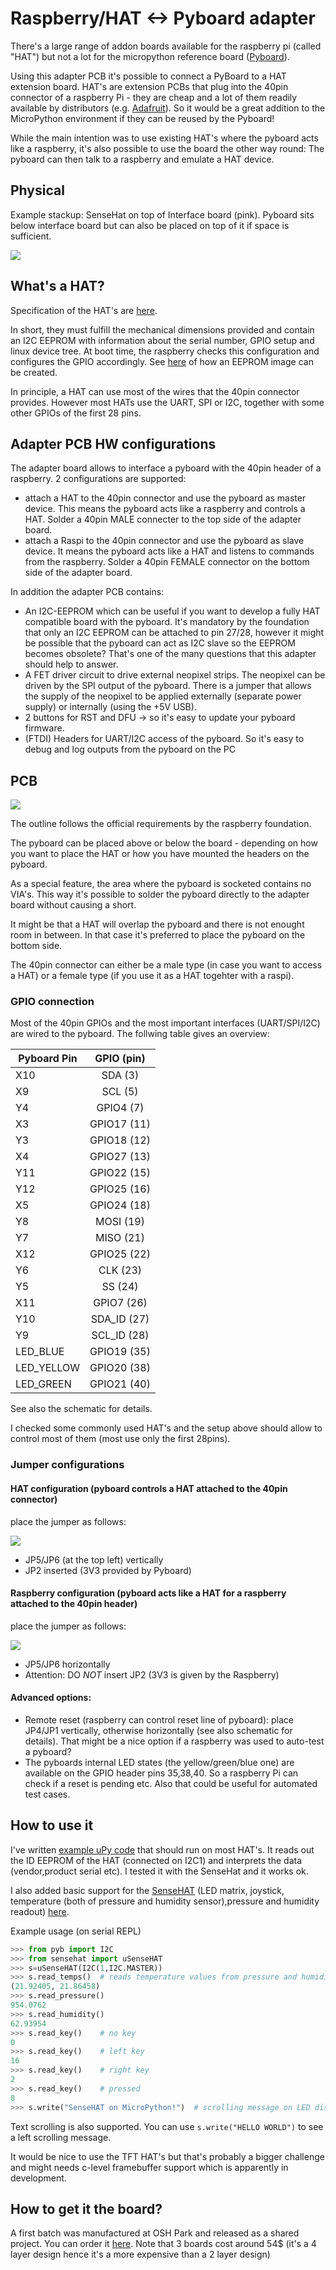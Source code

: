 # Raspberry/HAT <-> Pyboard adapter

There's a large range of addon boards available for the raspberry pi (called "HAT") but not a lot for the micropython reference board ([Pyboard](https://micropython.org/store/#/products/PYBv1_1)). 

Using this adapter PCB it's possible to connect a PyBoard to a HAT extension board. HAT's are extension PCBs that plug into the 40pin connector of a raspberry Pi - they are cheap and a lot of them readily available by distributors (e.g. [Adafruit](https://www.adafruit.com/category/286)). So it would be a great addition to the MicroPython environment if they can be reused by the Pyboard!

While the main intention was to use existing HAT's where the pyboard acts like a raspberry, it's also possible to use the board the other way round: The  pyboard can then talk to a raspberry and emulate a HAT device.

## Physical
Example stackup: SenseHat on top of Interface board (pink). Pyboard sits below interface board but can also be placed on top of it if space is sufficient.

![](./pics/pcbhat2.jpg)

## What's a HAT?
Specification of the HAT's are [here](https://github.com/raspberrypi/hats).

In short, they must fulfill the mechanical dimensions provided and contain an I2C EEPROM with information about the serial number, GPIO setup and linux device tree. At boot time, the raspberry checks this configuration and configures the GPIO accordingly. See [here](https://www.disk91.com/2015/technology/hardware/design-a-raspberry-pi-hat-shield/) of how an EEPROM image can be created.

In principle, a HAT can use most of the wires that the 40pin connector provides. However most HATs use the UART, SPI or I2C, together with some other GPIOs of the first 28 pins.

## Adapter PCB HW configurations
The adapter board allows to interface a pyboard with the 40pin header of a raspberry. 2 configurations are supported:

* attach a HAT to the 40pin connector and use the pyboard as master device. This means the pyboard acts like a raspberry and controls a HAT. Solder a 40pin MALE connecter to the top side of the adapter board.
* attach a Raspi to the 40pin connector and use the pyboard as slave device. It means the pyboard acts like a HAT and listens to commands from the raspberry. Solder a 40pin FEMALE connector on the bottom side of the adapter board.

In addition the adapter PCB contains:

* An I2C-EEPROM which can be useful if you want to develop a fully HAT compatible board with the pyboard. It's mandatory by the foundation that only an I2C EEPROM can be attached to pin 27/28, however it might be possible that the pyboard can act as I2C slave so the EEPROM becomes obsolete? That's one of the many questions that this adapter should help to answer.
* A FET driver circuit to drive external neopixel strips. The neopixel can be driven by the SPI output of the pyboard. There is a jumper that allows the supply of the neopixel to be applied externally (separate power supply) or internally (using the +5V USB).
* 2 buttons for RST and DFU -> so it's easy to update your pyboard firmware.
* (FTDI) Headers for UART/I2C access of the pyboard. So it's easy to debug and log outputs from the pyboard on the PC

## PCB

![](./pics/top.jpg)

The outline follows the official requirements by the raspberry foundation. 

The pyboard can be placed above or below the board - depending on how you want to place the HAT or how you have mounted the headers on the pyboard. 

As a special feature, the area where the pyboard is socketed contains no VIA's. This way it's possible to solder the pyboard directly to the adapter board without causing a short.

It might be that a HAT will overlap the pyboard and there is not enought room in between. In that case it's preferred to place the pyboard on the bottom side.

The 40pin connector can either be a male type (in case you want to access a HAT) or a female type (if you use it as a HAT togehter with a raspi).

### GPIO connection
Most of the 40pin GPIOs and the most important interfaces (UART/SPI/I2C) are wired to the pyboard. The follwing table gives an overview:

| Pyboard Pin   | GPIO (pin)    |
| ------------- |:-------------:|
| X10           | SDA (3)       |
| X9            | SCL (5)       |
| Y4            | GPIO4 (7)     |
| X3            | GPIO17 (11)   |
| Y3            | GPIO18 (12)   |
| X4            | GPIO27 (13)   |
| Y11           | GPIO22 (15)   |
| Y12           | GPIO25 (16)   |
| X5            | GPIO24 (18)   | 
| Y8            | MOSI (19)     | 
| Y7            | MISO (21)     |
| X12           | GPIO25 (22)   | 
| Y6            | CLK (23)      | 
| Y5            | SS (24)       |
| X11           | GPIO7 (26)    | 
| Y10           | SDA_ID (27)   | 
| Y9            | SCL_ID (28)   | 
| LED_BLUE      | GPIO19 (35)   | 
| LED_YELLOW    | GPIO20 (38)   | 
| LED_GREEN     | GPIO21 (40)   |

See also the schematic for details.

I checked some commonly used HAT's and the setup above should allow to control most of them (most use only the first 28pins).

### Jumper configurations
#### HAT configuration (pyboard controls a HAT attached to the 40pin connector)
place the jumper as follows:

![](./pics/jumper-hat.png)
* JP5/JP6 (at the top left) vertically
* JP2 inserted (3V3 provided by Pyboard)

#### Raspberry configuration (pyboard acts like a HAT for a raspberry attached to the 40pin header)
place the jumper as follows:

![](./pics/jumper-raspi.png)
* JP5/JP6 horizontally
* Attention: DO *NOT* insert JP2 (3V3 is given by the Raspberry)

#### Advanced options:
* Remote reset (raspberry can control reset line of pyboard): place JP4/JP1 vertically, otherwise horizontally (see also schematic for details). That might be a nice option if a raspberry was used to auto-test a pyboard?
* The pyboards internal LED states (the yellow/green/blue one) are available on the GPIO header pins 35,38,40. So a raspberry Pi can check if a reset is pending etc. Also that could be useful for automated test cases.

## How to use it
I've written [example uPy code](ideeprom.py) that should run on most HAT's. It reads out the ID EEPROM of the HAT (connected on I2C1) and interprets the data (vendor,product serial etc). I tested it with the SenseHat and it works ok.

I also added basic support for the [SenseHAT](https://www.raspberrypi.org/products/sense-hat/) (LED matrix, joystick, temperature (both of pressure and humidity sensor),pressure and humidity readout) [here](sensehat.py).

Example usage (on serial REPL)
```python
>>> from pyb import I2C
>>> from sensehat import uSenseHAT
>>> s=uSenseHAT(I2C(1,I2C.MASTER))
>>> s.read_temps()  # reads temperature values from pressure and humidity sensor
(21.92405, 21.86458)
>>> s.read_pressure()
954.0762
>>> s.read_humidity()
62.93954
>>> s.read_key()    # no key
0
>>> s.read_key()    # left key
16
>>> s.read_key()    # right key
2
>>> s.read_key()    # pressed
8
>>> s.write("SenseHAT on MicroPython!")  # scrolling message on LED dispaly
```

Text scrolling is also supported. You can use `s.write("HELLO WORLD")` to see a left scrolling message.

It would be nice to use the TFT HAT's but that's probably a bigger challenge and might needs c-level framebuffer support which is apparently in development.

## How to get it the board?
A first batch was manufactured at OSH Park and released as a shared project. You can order it [here](https://oshpark.com/shared_projects/iNvYGvMJ). Note that 3 boards cost around 54$ (it's a 4 layer design hence it's a more expensive than a 2 layer design)
